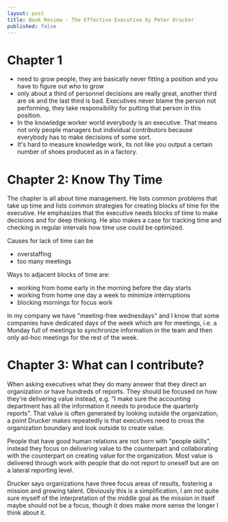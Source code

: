 ```yaml
---
layout: post
title: Book Review - The Effective Executive by Peter Drucker
published: false
---
```


# Chapter 1

- need to grow people, they are basically never fitting a position and you have to figure out who to grow
- only about a third of personnel decisions are really great, another third are ok and the last third is bad. Executives never blame the person not performing, they take responsibility for putting that person in this position.
- In the knowledge worker world everybody is an executive. That means not only people managers but individual contributors because everybody has to make decisions of some sort.
- It's hard to measure knowledge work, its not like you output a certain number of shoes produced as in a factory.


# Chapter 2: Know Thy Time

The chapter is all about time management. He lists common problems that take up time and lists common strategies for creating blocks of time for the executive. He emphasizes that the executive needs blocks of time to make decisions and for deep thinking. He also makes a case for tracking time and checking in regular intervals how time use could be optimized.

Causes for lack of time can be
- overstaffing
- too many meetings

Ways to adjacent blocks of time are:
- working from home early in the morning before the day starts
- working from home one day a week to minimize interruptions
- blocking mornings for focus work

In my company we have "meeting-free wednesdays" and I know that some companies have dedicated days of the week which are for meetings, i.e. a Monday full of meetings to synchronize information in the team and then only ad-hoc meetings for the rest of the week.

# Chapter 3: What can I contribute?

When asking executives what they do many answer that they direct an organization or have hundreds of reports. They should be focused on how they're delivering value instead, e.g. "I make sure the accounting department has all the information it needs to produce the quarterly reports". That value is often generated by looking outside the organization, a point Drucker makes repeatedly is that executives need to cross the organization boundary and look outside to create value.

People that have good human relations are not born with "people skills", instead they focus on delivering value to the counterpart and collaborating with the counterpart on creating value for the organization. Most value is delivered through work with people that do not report to oneself but are on a lateral reporting level.

Drucker says organizations have three focus areas of results, fostering a mission and growing talent. Obviously this is a simplification, I am not quite sure myself of the interpretation of the middle goal as the mission in itself maybe should not be a focus, though it does make more sense the longer I think about it.
